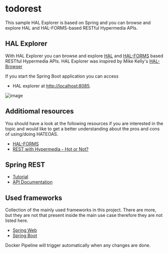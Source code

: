 # todorest
This sample HAL Explorer is based on Spring and you can browse and explore HAL and HAL-FORMS-based RESTful Hypermedia APIs.

## HAL Explorer

With HAL Explorer you can browse and explore [HAL](http://stateless.co/hal_specification.html) 
and [HAL-FORMS](https://rwcbook.github.io/hal-forms/) based RESTful Hypermedia APIs.
HAL Explorer was inspired by Mike Kelly's [HAL-Browser](https://github.com/mikekelly/hal-browser)


If you start the Spring Boot application you can access

*   HAL explorer at [http://localhost:8085](http://localhost:8085/).

![image](https://user-images.githubusercontent.com/17804600/86898475-0ae70480-c109-11ea-8cf5-384f1aff3711.png)

## Additiomal resources
You should have a look at the following resources if you are interested in the topic and would like to get a better understanding about the pros and cons of using/doing HATEOAS.

*   [HAL-FORMS](https://rwcbook.github.io/hal-forms/)
*   [REST with Hypermedia - Hot or Not?](https://reflectoring.io/rest-hypermedia/)

## Spring REST

*   [Tutorial](https://spring.io/guides/tutorials/rest/)
*   [API Documentation](https://documenter.getpostman.com/view/7154597/S1EH4hx7)

## Used frameworks
Collection of the mainly used frameworks in this project. There are more, but they are not that present inside the main use case therefore they are not listed here.

*   [Spring Web](https://docs.spring.io/spring/docs/5.2.0.RC2/spring-framework-reference/web.html#spring-web)
*   [Spring Boot](https://docs.spring.io/spring-boot/docs/2.2.0.M6/reference/htmlsingle/)


Docker Pipeline will trigger automatically when any changes are done.

